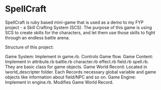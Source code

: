 # SpellCraft
SpellCraft is ruby based mini-game that is used as a demo to my FYP project - a Skill Crafting System (SCS).
The purpose of this game is using SCS to create skills for the characters, and let them use those skills to fight through an endless battle arena.

Structure of this project:

Game System:
    Implement in game.rb. Controls Game flow.
Game Content:
    Implement in attribute.rb battle.rb character.rb effect.rb field.rb spell.rb. They are basic class for game objects.
Game World Record:
    Located in \world_descripter folder. Each Records necessary global variable and game objects like information about field/NPC and so on. 
Game Engine:
    Implement in engine.rb. Modifies Game World Record.